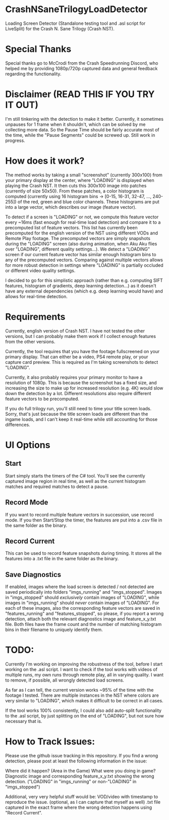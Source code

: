 # CrashNSaneTrilogyLoadDetector
Loading Screen Detector (Standalone testing tool and .asl script for LiveSplit) for the Crash N. Sane Trilogy (Crash NST).

# Special Thanks
Special thanks go to McCrodi from the Crash Speedrunning Discord, who helped me by providing 1080p/720p captured data and general feedback regarding the functionality.

# Disclaimer (READ THIS IF YOU TRY IT OUT)
I'm still tinkering with the detection to make it better. Currently, it sometimes unpauses for 1 frame when it shouldn't, which can be solved by me collecting more data. So the Pause Time should be fairly accurate most of the time, while the "Pause Segments" could be screwed up. Still work in progress.

# How does it work?
The method works by taking a small "screenshot" (currently 300x100) from your primary display at the center, where "LOADING" is displayed when playing the Crash NST. It then cuts this 300x100 image into patches (currently of size 50x50). From these patches, a color histogram is computed (currently using 16 histogram bins -> [0-15, 16-31, 32-47, ..., 240-255]) of the red, green and blue color channels. These histograms are put into a large vector, which describes our image (feature vector).

To detect if a screen is "LOADING" or not, we compute this feature vector every ~16ms (fast enough for real-time load detection) and compare it to a precomputed list of feature vectors. This list has currently been precomputed for the english version of the NST using different VODs and Remote Play footage. The precomputed vectors are simply snapshots during the "LOADING" screen (also during animation, when Aku Aku flies over "LOADING", different quality settings...).
We detect a "LOADING" screen if our current feature vector has similar enough histogram bins to any of the precomputed vectors. Comparing against multiple vectors allows for more robust detection in settings where "LOADING" is partially occluded or different video quality settings.

I decided to go for this simplistic approach (rather than e.g. computing SIFT features, histogram of gradients, deep learning detection...) as it doesn't have any external dependencies (which e.g. deep learning would have) and allows for real-time detection.

# Requirements

Currently, english version of Crash NST. I have not tested the other versions, but I can probably make them work if I collect enough features from the other versions.

Currently, the tool requires that you have the footage fullscreened on your primary display. That can either be a video, PS4 remote play, or your capture card preview. This is required as I'm taking screenshots to detect "LOADING".

Currently, it also probably requires your primary monitor to have a resolution of 1080p. This is because the screenshot has a fixed size, and increasing the size to make up for increased resolution (e.g. 4K) would slow down the detection by a lot. Different resolutions also require different feature vectors to be precomputed.

If you do full trilogy run, you'll still need to time your title screen loads. Sorry, that's just because the title screen loads are different than the ingame loads, and I can't keep it real-time while still accounting for those differences.

# UI Options
## Start
Start simply starts the timers of the C# tool. You'll see the currently captured image region in real time, as well as the current histogram matches and required matches to detect a pause.

## Record Mode
If you want to record multiple feature vectors in succession, use record mode. If you then Start/Stop the timer, the features are put into a .csv file in the same folder as the binary.

## Record Current
This can be used to record feature snapshots during timing. It stores all the features into a .txt file in the same folder as the binary.

## Save Diagnostics
If enabled, images where the load screen is detected / not detected are saved periodically into folders "imgs_running" and "imgs_stopped". Images in "imgs_stopped" should *exclusively* contain images of "LOADING", while images in "imgs_running" should *never* contain images of "LOADING".
For each of these images, also the corresponding feature vectors are saved in "features_running" and "features_stopped", so please, if you report a wrong detection, attach both the relevant diagnostics image and feature_x_y.txt file. Both files have the frame count and the number of matching histogram bins in their filename to uniquely identify them.


# TODO:
Currently I'm working on improving the robustness of the tool, before I start working on the .asl script. I want to check if the tool works with videos of multiple runs, my own runs through remote play, all in varying quality. I want to remove, if possible, all wrongly detected load screens.

As far as I can tell, the current version works ~95% of the time with the footage I tested. There are multiple instances in the NST where colors are very similar to "LOADING", which makes it difficult to be correct in all cases.

If the tool works 100% consistently, I could also add auto-split functionality to the .asl script, by just splitting on the end of "LOADING", but not sure how necessary that is.

# How to Track Issues:
Please use the github issue tracking in this repository. If you find a wrong detection, please post at least the following information in the issue:

Where did it happen? (Area in the Game)
What were you doing in game?
Diagnostic image and corresponding feature_x_y.txt showing the wrong detection. ("LOADING" in "imgs_running" or non-"LOADING" in "imgs_stopped")

Additional, very very helpful stuff would be:
VOD/video with timestamp to reproduce the issue.
(optional, as I can capture that myself as well) .txt file captured in the exact frame where the wrong detection happens using "Record Current".
